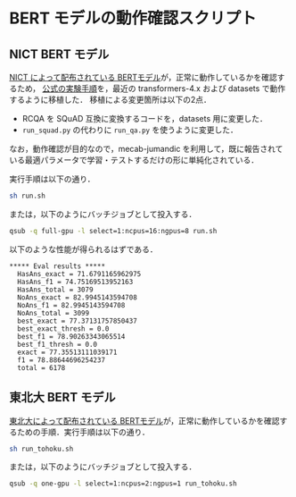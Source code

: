 # BERT モデルの動作確認スクリプト

## NICT BERT モデル

[NICT によって配布されている BERTモデル](https://alaginrc.nict.go.jp/nict-bert/index.html)が，正常に動作しているかを確認するため，
[公式の実験手順](https://alaginrc.nict.go.jp/nict-bert/Experiments_on_RCQA.html)を，最近の transformers-4.x および datasets で動作するように移植した．
移植による変更箇所は以下の2点．

 * RCQA を SQuAD 互換に変換するコードを，datasets 用に変更した．
 * `run_squad.py` の代わりに `run_qa.py` を使うように変更した．

なお，動作確認が目的なので，mecab-jumandic を利用して，既に報告されている最適パラメータで学習・テストするだけの形に単純化されている．

実行手順は以下の通り．

```sh
sh run.sh
```

または，以下のようにバッチジョブとして投入する．

```sh
qsub -q full-gpu -l select=1:ncpus=16:ngpus=8 run.sh 
```

以下のような性能が得られるはずである．

```
***** Eval results *****
  HasAns_exact = 71.6791165962975
  HasAns_f1 = 74.75169513952163
  HasAns_total = 3079
  NoAns_exact = 82.9945143594708
  NoAns_f1 = 82.9945143594708
  NoAns_total = 3099
  best_exact = 77.37131757850437
  best_exact_thresh = 0.0
  best_f1 = 78.90263343065514
  best_f1_thresh = 0.0
  exact = 77.35513111039171
  f1 = 78.88644696254237
  total = 6178
```

## 東北大 BERT モデル

[東北大によって配布されている BERTモデル](https://huggingface.co/cl-tohoku/bert-base-japanese-v2)が，正常に動作しているかを確認するための手順．実行手順は以下の通り．

```sh
sh run_tohoku.sh
```

または，以下のようにバッチジョブとして投入する．

```sh
qsub -q one-gpu -l select=1:ncpus=2:ngpus=1 run_tohoku.sh
```
